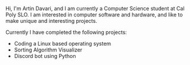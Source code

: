 Hi, I'm Artin Davari, and I am currently a Computer Science student at Cal Poly SLO. I am interested in computer software and hardware,
and like to make unique and interesting projects.

Currently I have completed the following projects:
- Coding a Linux based operating system
- Sorting Algorithm Visualizer
- Discord bot using Python

<!---
Arctic1ce/Arctic1ce is a ✨ special ✨ repository because its `README.md` (this file) appears on your GitHub profile.
You can click the Preview link to take a look at your changes.
--->
